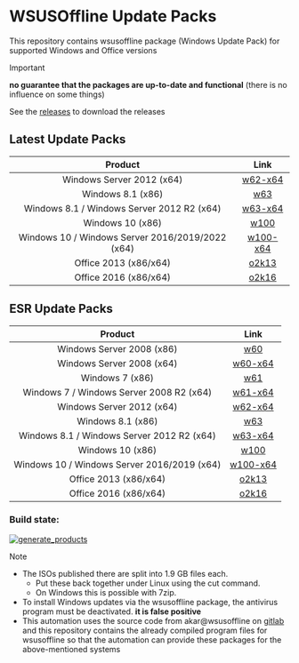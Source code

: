 # WSUSOffline Update Packs
This repository contains wsusoffline package (Windows Update Pack) for supported Windows and Office versions

> [!IMPORTANT]
> **no guarantee that the packages are up-to-date and functional**
> (there is no influence on some things)

See the [releases](https://github.com/LizenzFass78851/wsusofflineupdatepacks/releases) to download the releases

## Latest Update Packs
| Product | Link |
|:------------------:|:--------------:|
| Windows Server 2012 (x64) | [w62-x64](https://github.com/LizenzFass78851/wsusofflineupdatepacks/releases/tag/latest-w62-x64) |
| Windows 8.1 (x86) | [w63](https://github.com/LizenzFass78851/wsusofflineupdatepacks/releases/tag/latest-w63) |
| Windows 8.1 / Windows Server 2012 R2 (x64) | [w63-x64](https://github.com/LizenzFass78851/wsusofflineupdatepacks/releases/tag/latest-w63-x64) |
| Windows 10 (x86) | [w100](https://github.com/LizenzFass78851/wsusofflineupdatepacks/releases/tag/latest-w100) |
| Windows 10 / Windows Server 2016/2019/2022 (x64) | [w100-x64](https://github.com/LizenzFass78851/wsusofflineupdatepacks/releases/tag/latest-w100-x64) |
| Office 2013 (x86/x64) | [o2k13](https://github.com/LizenzFass78851/wsusofflineupdatepacks/releases/tag/latest-o2k13) |
| Office 2016 (x86/x64) | [o2k16](https://github.com/LizenzFass78851/wsusofflineupdatepacks/releases/tag/latest-o2k16) |

## ESR Update Packs
| Product | Link |
|:------------------:|:--------------:|
| Windows Server 2008 (x86) | [w60](https://github.com/LizenzFass78851/wsusofflineupdatepacks/releases/tag/esr-w60) |
| Windows Server 2008 (x64) | [w60-x64](https://github.com/LizenzFass78851/wsusofflineupdatepacks/releases/tag/esr-w60-x64) |
| Windows 7 (x86) | [w61](https://github.com/LizenzFass78851/wsusofflineupdatepacks/releases/tag/esr-w61) |
| Windows 7 / Windows Server 2008 R2 (x64) | [w61-x64](https://github.com/LizenzFass78851/wsusofflineupdatepacks/releases/tag/esr-w61-x64) |
| Windows Server 2012 (x64) | [w62-x64](https://github.com/LizenzFass78851/wsusofflineupdatepacks/releases/tag/esr-w62-x64) |
| Windows 8.1 (x86) | [w63](https://github.com/LizenzFass78851/wsusofflineupdatepacks/releases/tag/esr-w63) |
| Windows 8.1 / Windows Server 2012 R2 (x64) | [w63-x64](https://github.com/LizenzFass78851/wsusofflineupdatepacks/releases/tag/esr-w63-x64) |
| Windows 10 (x86) | [w100](https://github.com/LizenzFass78851/wsusofflineupdatepacks/releases/tag/esr-w100) |
| Windows 10 / Windows Server 2016/2019 (x64) | [w100-x64](https://github.com/LizenzFass78851/wsusofflineupdatepacks/releases/tag/esr-w100-x64) |
| Office 2013 (x86/x64) | [o2k13](https://github.com/LizenzFass78851/wsusofflineupdatepacks/releases/tag/esr-o2k13) |
| Office 2016 (x86/x64) | [o2k16](https://github.com/LizenzFass78851/wsusofflineupdatepacks/releases/tag/esr-o2k16) |

### Build state: 
[![generate_products](https://github.com/LizenzFass78851/wsusofflineupdatepacks/actions/workflows/generate_products.yml/badge.svg?branch=main)](https://github.com/LizenzFass78851/wsusofflineupdatepacks/actions/workflows/generate_products.yml)

> [!NOTE]
> - The ISOs published there are split into 1.9 GB files each.
>   - Put these back together under Linux using the cut command.
>   - On Windows this is possible with 7zip.
> - To install Windows updates via the wsusoffline package, the antivirus program must be deactivated. **it is false positive**
> - This automation uses the source code from akar@wsusoffline on [gitlab](https://gitlab.com/wsusoffline/wsusoffline) and this repository contains the already compiled program files for wsusoffline so that the automation can provide these packages for the above-mentioned systems
